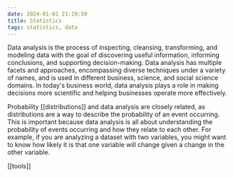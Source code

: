 ```yaml
---
date: 2024-01-01 21:19:59
title: Statistics
tags: statistics, data
---
```


Data analysis is the process of inspecting, cleansing, transforming, and modeling data with the goal of discovering useful information, informing conclusions, and supporting decision-making. Data analysis has multiple facets and approaches, encompassing diverse techniques under a variety of names, and is used in different business, science, and social science domains. In today's business world, data analysis plays a role in making decisions more scientific and helping businesses operate more effectively.

Probability [[distributions]] and data analysis are closely related, as distributions are a way to describe the probability of an event occurring. This is important because data analysis is all about understanding the probability of events occurring and how they relate to each other. For example, if you are analyzing a dataset with two variables, you might want to know how likely it is that one variable will change given a change in the other variable.

[[tools]]
